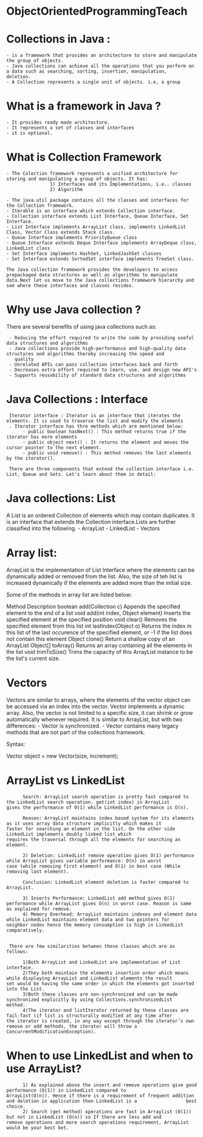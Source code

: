 # ObjectOrientedProgrammingTeach

# Collections in Java : 
     
    - is a framework that provides an architecture to store and manipulate the group of objects.
    - Java collections can achieve all the operations that you perform on a data such as searching, sorting, insertion, manipulation,           deletion.
    - A Collection represents a single unit of objects. i.e, a group
    
# What is a framework in Java ?
    
    - It provides ready made architecture.
    - It represents a set of classes and interfaces
    - it is optional.
  
# What is Collection Framework

    - The Colection framework represents a unified architecture for storing and manipulating a group of objects. It has:
                    1) Interfaces and its Implementations, i.e.. classes
                    2) Algorithm
    
    - The java.util package contains all the classes and interfaces for the Collection framework.
    - Iterable is an interface which extends Collection interface.
    - Collection interface extends List Interface, Queue Interface, Set Interface.
    - List Interface implements ArrayList class, implements LinkedList Class, Vector Class extends Stack class.
    - Queue Interface implements PriorityQueue class
    - Queue Interface extends Deque Interface implements ArrayDeque class, LinkedList class
    - Set Interface implements HashSet, LinkedJashSet classes
    - Set Interface extends SortedSet interface implements TreeSet class.
    
    The Java collection framework provides the developers to access prepackaged data structures as well as algorithms to manipulate           data.Next let us move to the Java collections framework hierarchy and see where these interfaces and classes resides.

# Why use Java collection ?

   There are several benefits of using java collections such as:
   
     - Reducing the effort required to write the code by providing useful data structures and algorithms
     - Java collections provide high-performance and high-quality data structures and algorithms thereby increasing the speed and 
       quality
     - Unrelated APIs can pass collection interfaces back and forth
     - Decreases extra effort required to learn, use. and design new API's
     - Supports reusability of standard data structures and algorithms
     
# Java Collections : Interface 

     Iterator interface : Iterator is an interface that iterates the elements. It is used to traverse the list and modify the elements
     . Iterator interface has thre methods which are mentioned below:
          - public boolean hasNext() : This method returns true if the iterator has more elements
          - public object next() : It returns the element and moves the cursor pointer to the next element.
          - public void remove() : This method removes the last elements by the iterator().
     
     There are three components that extend the collection interface i.e. List, Queue and Sets. Let's learn about them in detail:
     
# Java collections: List 
A List is an ordered Collection of elements which may contain duplicates. It is an interface that extends the Collection interface.Lists are further classified into the following.
     -  ArrayList
     -  LinkedList
     -  Vectors
     
# Array list: 
  ArrayList is the implementation of List Interface where the elements can be dynamically added or removed from the list.
  Also, the size of teh list is increased dynamically if the elements are added more than the initial size.
  
  Some of the methods in array list are listed below:
  
  Method                                           Description
  boolean add(Collection c)                       Appends the specified element to the end of a list
  void add(int index, Object element)             Inserts the specified element at the specified position
  void clear()                                    Removes the specified element from this list
  int lastIndex(Object o)                         Returns the index in this list of the last occurence of the specified 
                                                  element, or -1 if the list does not contain this element
  Object clone()                                  Return a shallow copy of an ArrayList
  Object[] toArray()                              Returns an array containing all the elements in the list
  void trimToSize()                               Trims the capacity of this ArrayList instance to be the list's current size.
  
# Vectors

  Vectors are similar to arrays, where the elements of the vector object can be accessed via an index into the vector. Vector             implements a dynamic array. Also, the vector is not limited to a specific size, it can shrink or grow automatically whenever
  required. It is similar to ArrayList, but with two differences:
     - Vector is synchronized.
     - Vector contains many legacy methods that are not part of the collections framework.
     
  Syntax:
  
  Vector object = new Vector(size, increment);
  
# ArrayList vs LinkedList
          Search: ArrayList search operation is pretty fast compared to the LinkedList search operation. get(int index) in ArrayList             gives the performance of O(1) while LinkedList performance is O(n).

          Reason: ArrayList maintains index based system for its elements as it uses array data structure implicitly which makes it                       faster for searching an element in the list. On the other side LinkedList implements doubly linked list which                           requires the traversal through all the elements for searching an element.
          
          2) Deletion: LinkedList remove operation gives O(1) performance while ArrayList gives variable performance: O(n) in worst                            case (while removing first element) and O(1) in best case (While removing last element).

          Conclusion: LinkedList element deletion is faster compared to ArrayList.
          
          3) Inserts Performance: LinkedList add method gives O(1) performance while ArrayList gives O(n) in worst case. Reason is same                                   as explained for remove.
          4) Memory Overhead: ArrayList maintains indexes and element data while LinkedList maintains element data and two pointers for                               neighbor nodes hence the memory consumption is high in LinkedList comparatively.
          
          
     There are few similarities between these classes which are as follows:
          
          1)Both ArrayList and LinkedList are implementation of List interface.
          2)They both maintain the elements insertion order which means while displaying ArrayList and LinkedList elements the result               set would be having the same order in which the elements got inserted into the List.
          3)Both these classes are non-synchronized and can be made synchronized explicitly by using Collections.synchronizedList                   method.
          4)The iterator and listIterator returned by these classes are fail-fast (if list is structurally modified at any time after               the iterator is created, in any way except through the iterator’s own remove or add methods, the iterator will throw a                 ConcurrentModificationException).
 
 # When to use LinkedList and when to use ArrayList?
 
          1) As explained above the insert and remove operations give good performance (O(1)) in LinkedList compared to                              ArrayList(O(n)). Hence if there is a requirement of frequent addition and deletion in application then LinkedList is a                  best choice.
          2) Search (get method) operations are fast in Arraylist (O(1)) but not in LinkedList (O(n)) so If there are less add and                  remove operations and more search operations requirement, ArrayList would be your best bet.
